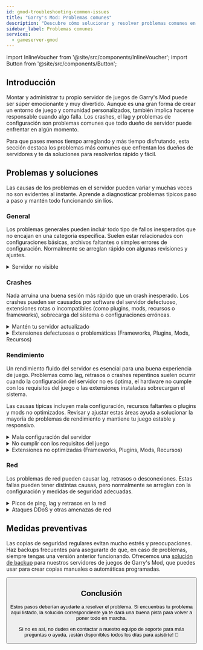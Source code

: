 ```yaml
---
id: gmod-troubleshooting-common-issues
title: "Garry's Mod: Problemas comunes"
description: "Descubre cómo solucionar y resolver problemas comunes en servidores de Garry's Mod para una experiencia de juego fluida → Aprende más ahora"
sidebar_label: Problemas comunes
services:
  - gameserver-gmod
---
```


import InlineVoucher from '@site/src/components/InlineVoucher';
import Button from '@site/src/components/Button';

## Introducción

Montar y administrar tu propio servidor de juegos de Garry's Mod puede ser súper emocionante y muy divertido. Aunque es una gran forma de crear un entorno de juego y comunidad personalizados, también implica hacerse responsable cuando algo falla. Los crashes, el lag y problemas de configuración son problemas comunes que todo dueño de servidor puede enfrentar en algún momento.

Para que pases menos tiempo arreglando y más tiempo disfrutando, esta sección destaca los problemas más comunes que enfrentan los dueños de servidores y te da soluciones para resolverlos rápido y fácil.


<InlineVoucher />



## Problemas y soluciones

Las causas de los problemas en el servidor pueden variar y muchas veces no son evidentes al instante. Aprende a diagnosticar problemas típicos paso a paso y mantén todo funcionando sin líos.

### General
Los problemas generales pueden incluir todo tipo de fallos inesperados que no encajan en una categoría específica. Suelen estar relacionados con configuraciones básicas, archivos faltantes o simples errores de configuración. Normalmente se arreglan rápido con algunas revisiones y ajustes.

<details>
  <summary>Servidor no visible</summary>

Que el servidor no aparezca puede pasar si la inicialización no se completó con éxito. Esto puede deberse a una configuración errónea o archivos corruptos. Normalmente puedes encontrar más info en la consola del servidor o en los archivos de log. Además, asegúrate de que no haya filtros incorrectos en la lista de servidores que oculten tu servidor.

</details>


### Crashes

Nada arruina una buena sesión más rápido que un crash inesperado. Los crashes pueden ser causados por software del servidor defectuoso, extensiones rotas o incompatibles (como plugins, mods, recursos o frameworks), sobrecarga del sistema o configuraciones erróneas.

<details>
  <summary>Mantén tu servidor actualizado</summary>

Tener tu servidor de juegos en la última versión es clave para estabilidad, seguridad y compatibilidad. Las actualizaciones del juego, cambios en frameworks o modificaciones en herramientas de terceros pueden causar problemas graves si tu servidor está desactualizado.

Un servidor desactualizado puede sufrir crashes, comportamientos raros o incluso no arrancar.

![img](https://screensaver01.zap-hosting.com/index.php/s/JXLHyHeMJqErHLJ/preview)


</details>

<details>
  <summary>Extensiones defectuosas o problemáticas (Frameworks, Plugins, Mods, Recursos)</summary>

Los crashes muchas veces son causados por extensiones defectuosas o desactualizadas. Ya sea un framework, plugin, mod o recurso, pueden surgir problemas si no son compatibles con la última versión del juego o tienen bugs en su código.

Esto puede provocar crashes inesperados, congelamientos o errores, especialmente cuando varias extensiones problemáticas interactúan. Si sospechas que una extensión es la culpable, prueba desactivarla temporalmente y verifica si el servidor se mantiene estable sin ella. Es una forma sencilla de identificar qué extensión está causando problemas.

Asegúrate de que todas las extensiones que uses estén actualizadas, mantenidas activamente y probadas para la versión actual del juego para evitar crashes y tiempos de inactividad.

Para aislar la causa raíz de los crashes, suele ayudar desactivar contenido adicional temporalmente. Empieza con una configuración mínima y comprueba si el problema persiste. Si desaparece, vuelve a añadir extensiones, mods o recursos uno por uno, probando después de cada paso. Este método incremental ayuda a identificar el elemento específico que causa problemas. Así no solo reduces posibles culpables de forma eficiente, sino que basas tu diagnóstico en pruebas y no en suposiciones.

</details>

### Rendimiento

Un rendimiento fluido del servidor es esencial para una buena experiencia de juego. Problemas como lag, retrasos o crashes repentinos suelen ocurrir cuando la configuración del servidor no es óptima, el hardware no cumple con los requisitos del juego o las extensiones instaladas sobrecargan el sistema.

Las causas típicas incluyen mala configuración, recursos faltantes o plugins y mods no optimizados. Revisar y ajustar estas áreas ayuda a solucionar la mayoría de problemas de rendimiento y mantiene tu juego estable y responsivo.

<details>
  <summary>Mala configuración del servidor</summary>

Configuraciones incorrectas o mal ajustadas pueden aumentar el uso de recursos y causar problemas de rendimiento como lag o tirones. Asegúrate de que los valores de configuración coincidan con los recomendados para tu juego y tamaño de servidor. Revísalos y ajústalos si hace falta para que tu servidor funcione lo más eficiente posible.

Puedes cambiar la configuración desde los ajustes disponibles en la sección **Settings** o directamente en los archivos de configuración bajo **Configs** en tu interfaz web.

</details>

<details>
  <summary>No cumplir con los requisitos del juego</summary>

Para que tu servidor de juegos funcione suave y confiable, es clave elegir una configuración que se adapte a las necesidades de tu proyecto. Los requisitos varían mucho según el juego, el uso de extensiones como mods, plugins o recursos, y la cantidad de jugadores esperada.

ZAP-Hosting te ofrece una configuración mínima recomendada durante el proceso de pedido. Estas sugerencias se basan en casos típicos y están diseñadas para ayudarte a evitar problemas comunes de rendimiento como lag, crashes o tiempos de carga largos.

![img](https://screensaver01.zap-hosting.com/index.php/s/87ADJdwNAXxXxdk/preview)

Sigue estas recomendaciones o escala hacia arriba si hace falta para asegurar estabilidad óptima y la mejor experiencia para ti y tus jugadores. Esto es una recomendación mínima.

Dependiendo del alcance de tu proyecto y la cantidad de contenido adicional, los recursos necesarios pueden ser mayores desde el inicio o aumentar con el tiempo. En esos casos, mejorar tu paquete de servidor de juegos es la forma más sencilla de mantener rendimiento y estabilidad.

</details>

<details>
  <summary>Extensiones no optimizadas (Frameworks, Plugins, Mods, Recursos)</summary>

No todas las extensiones están hechas pensando en el rendimiento. Ya sea un framework, plugin, mod o recurso, una mala implementación puede causar problemas serios de rendimiento en tu servidor. Muchas veces la funcionalidad funciona, pero la forma en que se ejecuta es ineficiente, demasiado compleja o genera carga innecesaria en los recursos del servidor.

Esto puede resultar en alto uso de CPU, fugas de memoria, lag o incluso crashes, especialmente cuando varios componentes no optimizados interactúan. Siempre verifica que las extensiones estén activamente mantenidas, bien documentadas y probadas en cuanto a rendimiento. En caso de duda, consulta opiniones de la comunidad o monitorea el rendimiento del servidor para detectar elementos problemáticos.

Para aislar la causa raíz de problemas de rendimiento, suele ayudar desactivar contenido adicional temporalmente. Empieza con una configuración mínima y comprueba si el problema persiste. Si desaparece, vuelve a añadir extensiones, mods o recursos uno por uno, probando después de cada paso. Este método incremental ayuda a identificar el elemento específico que causa problemas, ya sea un conflicto, fuga de memoria o uso excesivo de recursos.

Este método no solo reduce posibles culpables de forma eficiente, sino que asegura que tu diagnóstico se base en pruebas y no en suposiciones.

</details>



### Red
Los problemas de red pueden causar lag, retrasos o desconexiones. Estas fallas pueden tener distintas causas, pero normalmente se arreglan con la configuración y medidas de seguridad adecuadas.

<details>
  <summary>Picos de ping, lag y retrasos en la red</summary>

Los picos de ping, lag y retrasos en la red suelen ser resultado de recursos limitados en el servidor, como CPU insuficiente, RAM o ancho de banda.

También pueden ocurrir cuando el servidor está sobrecargado por muchos jugadores o scripts y plugins que consumen muchos recursos. Problemas de red como mala ruta, sobrecarga externa o alojar el servidor lejos de la base de jugadores pueden aumentar aún más la latencia.

Además, procesos en segundo plano, conexiones inestables, pérdida de paquetes y software del servidor desactualizado o mal configurado pueden contribuir a problemas de rendimiento notables durante el juego.

Si experimentas lag o ping alto en tu servidor, hay algunos pasos simples para mejorar el rendimiento. Primero, asegúrate de que tu servidor cumple o supera las especificaciones recomendadas para tu juego y proyecto. Elegir una ubicación del servidor cerca de tus jugadores también ayuda a reducir la latencia.

Si sospechas que problemas de ruta o de red externa causan retrasos, no dudes en contactar a nuestro equipo de soporte. Te ayudarán a analizar la situación y encontrar la mejor solución posible.


</details>

<details>
  <summary>Ataques DDoS y otras amenazas de red</summary>

Los servidores de juegos pueden ser objetivo de actividad maliciosa en la red, especialmente ataques de Denegación de Servicio Distribuida (DDoS). Estos ataques saturan el servidor con tráfico excesivo, causando lag, pérdida de conexión o incluso caída total. En otros casos, atacantes intentan explotar vulnerabilidades de red o desestabilizar el servidor con intentos repetidos de conexión o patrones de datos inusuales.

Aunque la mayoría de estas amenazas están fuera del control del usuario promedio, ZAP-Hosting ofrece protección integrada y sistemas de mitigación para proteger tu servidor de ataques comunes y avanzados. Si sospechas que tu servidor está siendo atacado y eso genera problemas, contacta a nuestro soporte para ayuda y orientación.

</details>






## Medidas preventivas

Las copias de seguridad regulares evitan mucho estrés y preocupaciones. Haz backups frecuentes para asegurarte de que, en caso de problemas, siempre tengas una versión anterior funcionando. Ofrecemos una [solución de backup](gameserver-backups.md) para nuestros servidores de juegos de Garry's Mod, que puedes usar para crear copias manuales o automáticas programadas.



<Button label="Acceder a ZAP-Storage" link="https://zap-hosting.com/en/customer/home/storage/" block/>






## Conclusión

Estos pasos deberían ayudarte a resolver el problema. Si encuentras tu problema aquí listado, la solución correspondiente ya te dará una buena pista para volver a poner todo en marcha.

Si no es así, no dudes en contactar a nuestro equipo de soporte para más preguntas o ayuda, ¡están disponibles todos los días para asistirte! 🙂

<InlineVoucher />